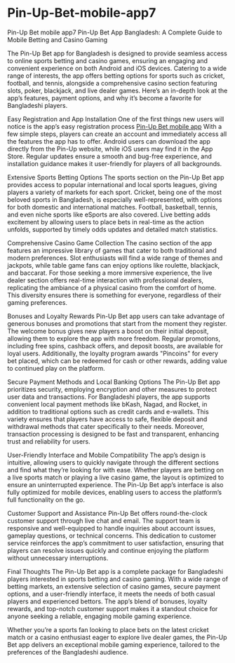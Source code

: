 # Pin-Up-Bet-mobile-app7
Pin-Up Bet mobile app7
Pin-Up Bet App Bangladesh: A Complete Guide to Mobile Betting and Casino Gaming

The Pin-Up Bet app for Bangladesh is designed to provide seamless access to online sports betting and casino games, ensuring an engaging and convenient experience on both Android and iOS devices. Catering to a wide range of interests, the app offers betting options for sports such as cricket, football, and tennis, alongside a comprehensive casino section featuring slots, poker, blackjack, and live dealer games. Here’s an in-depth look at the app’s features, payment options, and why it’s become a favorite for Bangladeshi players.

Easy Registration and App Installation
One of the first things new users will notice is the app’s easy registration process <a href=https://pinupbetting-bd.com/pinup-bet-app/>Pin-Up Bet mobile app</a> With a few simple steps, players can create an account and immediately access all the features the app has to offer. Android users can download the app directly from the Pin-Up website, while iOS users may find it in the App Store. Regular updates ensure a smooth and bug-free experience, and installation guidance makes it user-friendly for players of all backgrounds.

Extensive Sports Betting Options
The sports section on the Pin-Up Bet app provides access to popular international and local sports leagues, giving players a variety of markets for each sport. Cricket, being one of the most beloved sports in Bangladesh, is especially well-represented, with options for both domestic and international matches. Football, basketball, tennis, and even niche sports like eSports are also covered. Live betting adds excitement by allowing users to place bets in real-time as the action unfolds, supported by timely odds updates and detailed match statistics.

Comprehensive Casino Game Collection
The casino section of the app features an impressive library of games that cater to both traditional and modern preferences. Slot enthusiasts will find a wide range of themes and jackpots, while table game fans can enjoy options like roulette, blackjack, and baccarat. For those seeking a more immersive experience, the live dealer section offers real-time interaction with professional dealers, replicating the ambiance of a physical casino from the comfort of home. This diversity ensures there is something for everyone, regardless of their gaming preferences.

Bonuses and Loyalty Rewards
Pin-Up Bet app users can take advantage of generous bonuses and promotions that start from the moment they register. The welcome bonus gives new players a boost on their initial deposit, allowing them to explore the app with more freedom. Regular promotions, including free spins, cashback offers, and deposit boosts, are available for loyal users. Additionally, the loyalty program awards "Pincoins" for every bet placed, which can be redeemed for cash or other rewards, adding value to continued play on the platform.

Secure Payment Methods and Local Banking Options
The Pin-Up Bet app prioritizes security, employing encryption and other measures to protect user data and transactions. For Bangladeshi players, the app supports convenient local payment methods like bKash, Nagad, and Rocket, in addition to traditional options such as credit cards and e-wallets. This variety ensures that players have access to safe, flexible deposit and withdrawal methods that cater specifically to their needs. Moreover, transaction processing is designed to be fast and transparent, enhancing trust and reliability for users.

User-Friendly Interface and Mobile Compatibility
The app’s design is intuitive, allowing users to quickly navigate through the different sections and find what they’re looking for with ease. Whether players are betting on a live sports match or playing a live casino game, the layout is optimized to ensure an uninterrupted experience. The Pin-Up Bet app’s interface is also fully optimized for mobile devices, enabling users to access the platform’s full functionality on the go.

Customer Support and Assistance
Pin-Up Bet offers round-the-clock customer support through live chat and email. The support team is responsive and well-equipped to handle inquiries about account issues, gameplay questions, or technical concerns. This dedication to customer service reinforces the app’s commitment to user satisfaction, ensuring that players can resolve issues quickly and continue enjoying the platform without unnecessary interruptions.

Final Thoughts
The Pin-Up Bet app is a complete package for Bangladeshi players interested in sports betting and casino gaming. With a wide range of betting markets, an extensive selection of casino games, secure payment options, and a user-friendly interface, it meets the needs of both casual players and experienced bettors. The app’s blend of bonuses, loyalty rewards, and top-notch customer support makes it a standout choice for anyone seeking a reliable, engaging mobile gaming experience.

Whether you’re a sports fan looking to place bets on the latest cricket match or a casino enthusiast eager to explore live dealer games, the Pin-Up Bet app delivers an exceptional mobile gaming experience, tailored to the preferences of the Bangladeshi audience.
